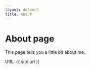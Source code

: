 ```yaml
---
layout: default
title: About
---
```

# About page

This page tells you a little bit about me.

URL: {{ site.url }}
